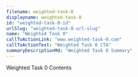 ```yaml
---
filename: weighted-task-0
displayname: weighted-task-0
id: "weighted-task-0-id"
urlSlug: "weighted-task-0-url-slug"
name: "Weighted Task 0"
callToActionLink: "www.weighted-task-0.com"
callToActionText: "Weighted Task 0 CTA"
summaryDescriptionMd: "Weighted Task 0 Summary"
---
```


Weighted Task 0 Contents
